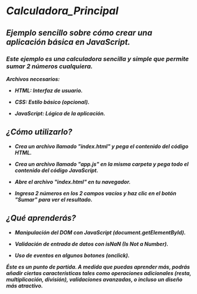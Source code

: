 # **_Calculadora_Principal_**

## **_Ejemplo sencillo sobre cómo crear una aplicación básica en JavaScript._**

### **_Este ejemplo es una calculadora sencilla y simple que permite sumar 2 números cualquiera._**

**_Archivos necesarios:_**

- **_HTML: Interfaz de usuario._**
  
- **_CSS: Estilo básico (opcional)._**
  
- **_JavaScript: Lógica de la aplicación._**

## **_¿Cómo utilizarlo?_**

- **_Crea un archivo llamado "index.html" y pega el contenido del código HTML._**
  
- **_Crea un archivo llamado "app.js" en la misma carpeta y pega todo el contenido del código JavaScript._**
  
- **_Abre el archivo "index.html" en tu navegador._**
  
- **_Ingresa 2 números en los 2 campos vacíos y haz clic en el botón "Sumar" para ver el resultado._**

## _¿Qué aprenderás?_

- **_Manipulación del DOM con JavaScript (document.getElementById)._**
  
- **_Validación de entrada de datos con isNaN (Is Not a Number)._**

- **_Uso de eventos en algunos botones (onclick)._**
  
**_Éste es un punto de partida. A medida que puedas aprender más, podrás añadir ciertas características tales como operaciones adicionales (resta, multiplicación, división), validaciones avanzadas, o incluso un diseño más atractivo._**
